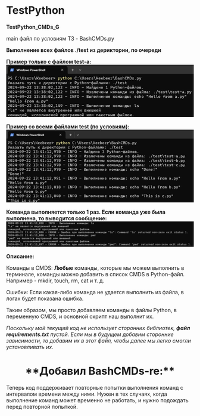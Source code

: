# TestPython
**TestPython_CMDs_G**

main файл по условиям ТЗ - BashCMDs.py


**Выполнение всех файлов ./test из дериктории, по очереди**

**Пример только с файлом test-a:**
![Image alt](https://github.com/stasxr/TestPython/blob/main/png/scrin%20test-a.png)

**Пример со всеми файлами test (по условиям):**
![Image alt](https://github.com/stasxr/TestPython/blob/main/png/scrin%20test-a-c.png)


**Команда выполняется только 1 раз. Если команда уже была выполнена, то выводится сообщение:**
![Image alt](https://github.com/stasxr/TestPython/blob/main/png/ErrorCMDs.png)


**Описание:**

Команды в CMDS: **Любые** команды, которые мы можем выполнить в терминале, команды можно добавить в список CMDS в Python-файл. Например - mkdir, touch, rm, cat и т. д.

Ошибки: Если какая-либо команда не удается выполнить из файла, в логах будет показана ошибка.

Таким образом, мы просто добавляем команды в файлы Python, в переменную CMDS, и основной скрипт наш выполнит их.


_Поскольку мой текущий код не использует сторонних библиотек, **файл requirements.txt** пустой. Если мы в будущем добавим сторонние зависимости, то добавим их в этот файл, чтобы далее мы легко смогли установливать их._


<h1 align="center">**Добавил BashCMDs-re:**</h1>

Теперь код поддерживает повторные попытки выполнения команд с интервалом времени между ними. Нужен в тех случаях, когда выполнение команд может временно не работать, и нужно подождать перед повторной попыткой.

